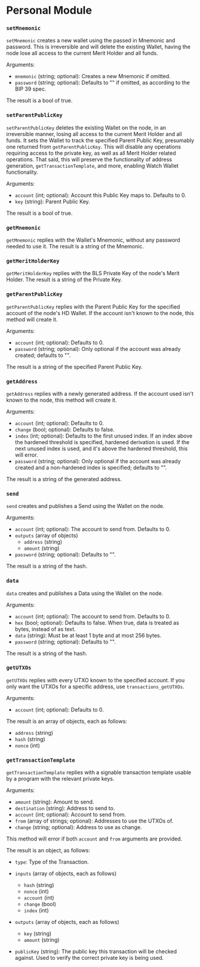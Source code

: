 # Personal Module

### `setMnemonic`

`setMnemonic` creates a new wallet using the passed in Mnemonic and password. This is irreversible and will delete the existing Wallet, having the node lose all access to the current Merit Holder and all funds.

Arguments:
- `mnemonic` (string; optional): Creates a new Mnemonic if omitted.
- `password` (string; optional): Defaults to "" if omitted, as according to the BIP 39 spec.

The result is a bool of true.

### `setParentPublicKey`

`setParentPublicKey` deletes the existing Wallet on the node, in an irreversible manner, losing all access to the current Merit Holder and all funds. It sets the Wallet to track the specified Parent Public Key, presumably one returned from `getParentPublicKey`. This will disable any operations requiring access to the private key, as well as all Merit Holder related operations. That said, this will preserve the functionality of address generation, `getTransactionTemplate`, and more, enabling Watch Wallet functionality.

Arguments:
- `account` (int; optional): Account this Public Key maps to. Defaults to 0.
- `key`     (string):        Parent Public Key.

The result is a bool of true.

### `getMnemonic`

`getMnemonic` replies with the Wallet's Mnemonic, without any password needed to use it. The result is a string of the Mnemonic.

### `getMeritHolderKey`

`getMeritHolderKey` replies with the BLS Private Key of the node's Merit Holder. The result is a string of the Private Key.

### `getParentPublicKey`

`getParentPublicKey` replies with the Parent Public Key for the specified account of the node's HD Wallet. If the account isn't known to the node, this method will create it.

Arguments:
- `account`  (int;    optional): Defaults to 0.
- `password` (string; optional): Only optional if the account was already created; defaults to "".

The result is a string of the specified Parent Public Key.

### `getAddress`

`getAddress` replies with a newly generated address. If the account used isn't known to the node, this method will create it.

Arguments:
- `account`  (int;    optional): Defaults to 0.
- `change`   (bool;   optional): Defaults to false.
- `index`    (int;    optional): Defaults to the first unused index. If an index above the hardened threshold is specified, hardened derivation is used. If the next unused index is used, and it's above the hardened threshold, this will error.
- `password` (string; optional): Only optional if the account was already created and a non-hardened index is specified; defaults to "".

The result is a string of the generated address.

### `send`

`send` creates and publishes a Send using the Wallet on the node.

Arguments:
- `account` (int; optional): The account to send from. Defaults to 0.
- `outputs` (array of objects)
  - `address` (string)
  - `amount`  (string)
- `password` (string; optional): Defaults to "".

The result is a string of the hash.

### `data`

`data` creates and publishes a Data using the Wallet on the node.

Arguments:
- `account`  (int; optional):    The account to send from. Defaults to 0.
- `hex`      (bool; optional):   Defaults to false. When true, data is treated as bytes, instead of as text.
- `data`     (string):           Must be at least 1 byte and at most 256 bytes.
- `password` (string; optional): Defaults to "".

The result is a string of the hash.

### `getUTXOs`

`getUTXOs` replies with every UTXO known to the specified account. If you only want the UTXOs for a specific address, use `transactions_getUTXOs`.

Arguments:
- `account` (int; optional): Defaults to 0.

The result is an array of objects, each as follows:
- `address` (string)
- `hash`    (string)
- `nonce`   (int)

### `getTransactionTemplate`

`getTransactionTemplate` replies with a signable transaction template usable by a program with the relevant private keys.

Arguments:
- `amount`      (string):                     Amount to send.
- `destination` (string):                     Address to send to.
- `account`     (int; optional):              Account to send from.
- `from`        (array of strings; optional): Addresses to use the UTXOs of.
- `change`      (string; optional):           Address to use as change.

This method will error if both `account` and `from` arguments are provided.

The result is an object, as follows:
- `type`: Type of the Transaction.

- `inputs` (array of objects, each as follows)
  - `hash`    (string)
  - `nonce`   (int)
  - `account` (int)
  - `change`  (bool)
  - `index`   (int)

- `outputs` (array of objects, each as follows)
  - `key`    (string)
  - `amount` (string)

- `publicKey`  (string): The public key this transaction will be checked against. Used to verify the correct private key is being used.
